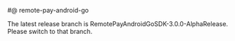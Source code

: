 #@ remote-pay-android-go

The latest release branch is RemotePayAndroidGoSDK-3.0.0-AlphaRelease.  Please switch to that branch.
